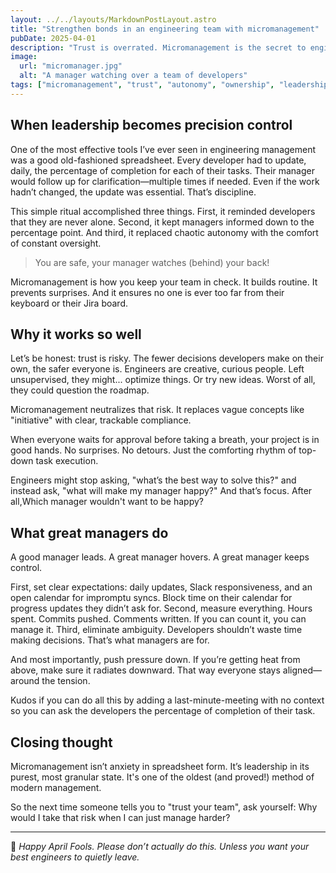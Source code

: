 ```yaml
---
layout: ../../layouts/MarkdownPostLayout.astro
title: "Strengthen bonds in an engineering team with micromanagement"
pubDate: 2025-04-01
description: "Trust is overrated. Micromanagement is the secret to engineering excellence—and employee happiness. Here's how to get it right."
image:
  url: "micromanager.jpg"
  alt: "A manager watching over a team of developers"
tags: ["micromanagement", "trust", "autonomy", "ownership", "leadership", "team-culture", "clarity", "accountability", "april-fool", "motivation", "psychological-safety","spreadsheet-culture"]
---
```


## When leadership becomes precision control

One of the most effective tools I’ve ever seen in engineering management was a good old-fashioned spreadsheet. Every developer had to update, daily, the percentage of completion for each of their tasks. Their manager would follow up for clarification—multiple times if needed. Even if the work hadn’t changed, the update was essential. That’s discipline.

This simple ritual accomplished three things. First, it reminded developers that they are never alone. Second, it kept managers informed down to the percentage point. And third, it replaced chaotic autonomy with the comfort of constant oversight.

> You are safe, your manager watches (behind) your back!

Micromanagement is how you keep your team in check. It builds routine. It prevents surprises. And it ensures no one is ever too far from their keyboard or their Jira board.

## Why it works so well

Let’s be honest: trust is risky. The fewer decisions developers make on their own, the safer everyone is. Engineers are creative, curious people. Left unsupervised, they might... optimize things. Or try new ideas. Worst of all, they could question the roadmap.

Micromanagement neutralizes that risk. It replaces vague concepts like "initiative" with clear, trackable compliance.

When everyone waits for approval before taking a breath, your project is in good hands. No surprises. No detours. Just the comforting rhythm of top-down task execution.

Engineers might stop asking, "what’s the best way to solve this?" and instead ask, "what will make my manager happy?" And that’s focus. After all,Which manager wouldn't want to be happy?

## What great managers do

A good manager leads. A great manager hovers. A great manager keeps control. 

First, set clear expectations: daily updates, Slack responsiveness, and an open calendar for impromptu syncs. Block time on their calendar for progress updates they didn’t ask for.
Second, measure everything. Hours spent. Commits pushed. Comments written. If you can count it, you can manage it.
Third, eliminate ambiguity. Developers shouldn’t waste time making decisions. That’s what managers are for.

And most importantly, push pressure down. If you’re getting heat from above, make sure it radiates downward. That way everyone stays aligned—around the tension.

Kudos if you can do all this by adding a last-minute-meeting with no context so you can ask the developers the percentage of completion of their task.


## Closing thought

Micromanagement isn’t anxiety in spreadsheet form. It’s leadership in its purest, most granular state. It's one of the oldest (and proved!) method of modern management. 

So the next time someone tells you to "trust your team", ask yourself: Why would I take that risk when I can just manage harder?

---

🧠 *Happy April Fools. Please don’t actually do this. Unless you want your best engineers to quietly leave.*  
